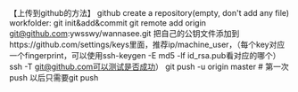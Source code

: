【上传到github的方法】
github create a repository(empty, don't add any file)
workfolder: git init&add&commit
git remote add origin git@github.com:ywsswy/wannasee.git
把自己的公钥文件添加到https://github.com/settings/keys里面，推荐ip/machine_user，（每个key对应一个fingerprint，可以使用ssh-keygen -E md5 -lf id_rsa.pub看对应的哪个）
ssh -T git@github.com可以测试是否成功）
git push -u origin master # 第一次push
以后只需要git push